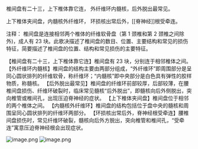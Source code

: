 椎间盘有二十三，上下椎体靠它连，
外纤维环内髓核，后外脱出最常见。

上下椎体夹间盘，内髓核外纤维环，
环损核出常后外，[[脊神经]]根受牵连。

注释：
椎间盘是连接相邻两个椎体的纤维软骨盘（第 1 颈椎和第 2 颈椎之间除外)，成人有 23 块。此歌决描述了椎间盘的数目、位置、主要结构和常见的损伤特征，简要描述了椎间盘的位置、结构和常见损伤的主要特征。

【椎间盘有二十三，上下椎体靠它连】椎间盘有 23 块，分别连于相邻椎体之间。
【外纤维环内髓核】椎间盘的结构主要由两部分组成，“外纤维环”即周围部分是呈同心圆状排列的纤维软骨，称纤维环；“内髓核”即中央部分是白色具有弹性的胶样物质，称髓核。
【后外脱出最常见】椎间盘的纤维环前部较厚，后部较薄，在腰椎间盘损伤、纤维环破裂时，临床常见髓核“后外脱出”，即髓核向后外侧脱出，突向椎管或椎间孔，出现压迫脊神经的症状。
【上下椎体夹间盘】椎间盘位于相邻的两个椎体之间。
【内髓核外纤维环】椎间盘的结构包括位于盘中央的髓核和周围呈同心圆状排列的纤维环两部分。
【环损核出常后外，脊神经根受牵连】腰椎间盘损伤时，常见纤维环破裂，髓核向后外方脱出，突向椎管和椎间孔，“受牵连”寓意压迫脊神经根会出现症状。


![image.png](https://picgo18719498306.oss-cn-guangzhou.aliyuncs.com/20250807153320630.png)
![image.png](https://picgo18719498306.oss-cn-guangzhou.aliyuncs.com/20250807153441216.png)
